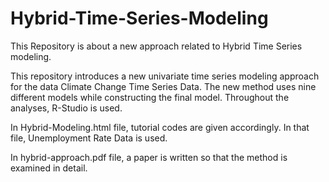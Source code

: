 # Hybrid-Time-Series-Modeling
This Repository is about a new approach related to Hybrid Time Series modeling.

This repository introduces a new univariate time series modeling approach for the data Climate Change Time Series Data. The new method uses nine different models while constructing the final model. Throughout the analyses, R-Studio is used.

In Hybrid-Modeling.html file, tutorial codes are given accordingly. In that file, Unemployment Rate Data is used.

In hybrid-approach.pdf file, a paper is written so that the method is examined in detail.
